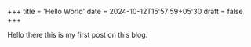 +++
title = 'Hello World'
date = 2024-10-12T15:57:59+05:30
draft = false
+++

Hello there this is my first post on this blog.
